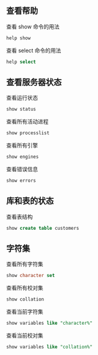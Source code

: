 ## 查看帮助

查看 show 命令的用法

```sql
help show
```

查看 select 命令的用法

```sql
help select
```

## 查看服务器状态

查看运行状态

```sql
show status
```

查看所有活动进程

```sql
show processlist
```

查看所有引擎

```sql
show engines
```

查看错误信息

```sql
show errors
```

## 库和表的状态

查看表结构

```sql
show create table customers
```

## 字符集

查看所有字符集

```sql
show character set
```

查看所有校对集

```sql
show collation
```

查看当前字符集

```sql
show variables like "character%"
```

查看当前校对集

```sql
show variables like "collation%"
```
